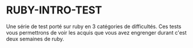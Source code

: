 # RUBY-INTRO-TEST
Une série de test porté sur ruby en 3 catégories de difficultés. Ces tests vous permettrons de voir les acquis que vous avez engrenger durant c'est deux semaines de ruby.
